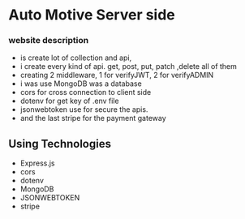# Auto Motive Server side

### website description

- is create lot of collection and api,
- i create every kind of api. get, post, put, patch ,delete all of them
- creating 2 middleware, 1 for verifyJWT, 2 for verifyADMIN
- i was use MongoDB was a database
- cors for cross connection to client side
- dotenv for get key of .env file
- jsonwebtoken use for secure the apis.
- and the last stripe for the payment gateway

## Using Technologies

- Express.js
- cors
- dotenv
- MongoDB
- JSONWEBTOKEN
- stripe
